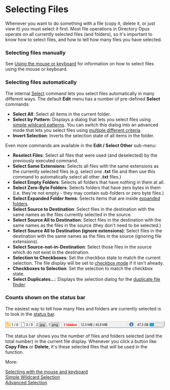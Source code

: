 # Selecting Files

Whenever you want to do something with a file (copy it, delete it, or just view it) you must select it first. Most file operations in Directory Opus operate on all currently selected files (and folders), so it's important to know how to select files, and how to tell how many files you have selected.

### Selecting files manually

See [Using the mouse or keyboard](/Manual/basic_concepts/selecting_files/selecting_with_the_mouse_and_keyboard/README.md) for information on how to select files using the mouse or keyboard.

### Selecting files automatically

The internal [Select](/Manual/reference/command_reference/internal_commands/select.md) command lets you select files automatically in many different ways. The default **Edit** menu has a number of pre-defined **Select** commands:

- **Select All**: Select all items in the current folder.
- **Select by Pattern**: Displays a dialog that lets you select files using [simple wildcard patterns](/Manual/basic_concepts/selecting_files/simple_wildcard_selection.md). You can switch this dialog into an advanced mode that lets you select files using [multiple different criteria](/Manual/basic_concepts/selecting_files/advanced_selection.md).
- **Invert Selection**: Inverts the selection state of all items in the folder.

Even more commands are available in the **Edit / Select Other** sub-menu:

- **Reselect Files**: Select all files that were used (and deselected) by the previously executed command.
- **Select Same Extensions**: Selects all files with the same extensions as the currently selected files (e.g. select one **.txt** file and then use this command to automatically select all other **.txt** files.)
- **Select Empty Folders**: Selects all folders that have nothing in them at all.
- **Select Zero-Byte Folders**: Selects folders that have zero bytes in them (i.e. they're not empty - they may contain sub-folders or zero byte files.)
- **Select Expanded Folder Items**: Selects items that are inside [expanded folders](/Manual/basic_concepts/expandable_folders.md).
- **Select Source to Destination**: Select files in the destination with the same names as the files currently selected in the source.
- **Select Source All to Destination**: Select files in the destination with the same names as the files in the source (they don't need to be selected.)
- **Select Source All to Destination (ignore extensions)**: Select files in the destination with the same names as the files in the source (ignoring file extensions).
- **Select Source-not-in-Destination**: Select those files in the source which do not exist in the destination.
- **Selection to Checkboxes**: Set the checkbox state to match the current selection. The file display will be set to [checkbox mode](/Manual/basic_concepts/selecting_files/selecting_with_the_mouse_and_keyboard/checkbox_mode.md) if it isn't already.
- **Checkboxes to Selection**: Set the selection to match the checkbox state.
- **Select Duplicates...**: Displays the selection dialog for the [duplicate file finder](/Manual/additional_functionality/duplicate_file_finder.md).

### Counts shown on the status bar

The easiest way to tell how many files and folders are currently selected is to look in the [status bar](the_lister/status_bar.md).

![](/Manual/images/media/13/status_bar_1.png)

The status bar shows you the number of files and folders selected (and the total number) in the current file display. Whenever you click a button like **Copy Files** or **Delete**, it's these selected files that will be used in the function.

More:

[Selecting with the mouse and keyboard](/Manual/basic_concepts/selecting_files/selecting_with_the_mouse_and_keyboard/README.md)  
[Simple Wildcard Selection](/Manual/basic_concepts/selecting_files/simple_wildcard_selection.md)  
[Advanced Selection](/Manual/basic_concepts/selecting_files/advanced_selection.md)  
